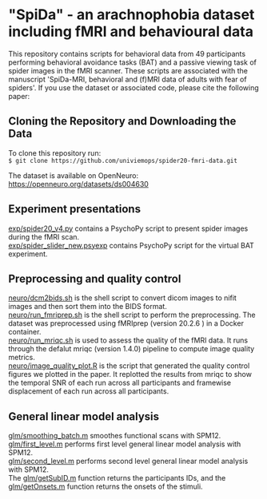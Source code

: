 # "SpiDa" - an arachnophobia dataset including fMRI and behavioural data 

This repository contains scripts for behavioral data from 49 participants performing behavioral avoidance tasks (BAT) and a passive viewing task of spider images in the fMRI scanner. These scripts are associated with the manuscript 'SpiDa-MRI, behavioral and (f)MRI data of adults with fear of spiders'. If you use the dataset or associated code, please cite the following paper: 


## Cloning the Repository and Downloading the Data 
 
To clone this repository run:  
`$ git clone https://github.com/univiemops/spider20-fmri-data.git` 

The dataset is available on OpenNeuro: https://openneuro.org/datasets/ds004630

## Experiment presentations
[exp/spider20_v4.py](https://github.com/univiemops/spider20-fmri-data/blob/main/exp/spider20_v4.py) contains a PsychoPy script to present spider images during the fMRI scan. \
[exp/spider_slider_new.psyexp]() contains PsychoPy script for the virtual BAT experiment. 

## Preprocessing and quality control
[neuro/dcm2bids.sh](https://github.com/univiemops/spider20-fmri-data/blob/main/neuro/dcm2bids.sh) is the shell script to convert dicom images to nifit images and then sort them into the BIDS format. \
[neuro/run_fmriprep.sh](https://github.com/univiemops/spider20-fmri-data/blob/main/neuro/run_fmriprep.sh) is the shell script to perform the preprocessing. The dataset was preprocessed using fMRIprep (version 20.2.6 ) in a Docker container. \
[neuro/run_mriqc.sh](https://github.com/univiemops/spider20-fmri-data/blob/main/neuro/run_mriqc.sh) is used to assess the quality of the fMRI data. It runs through the defalut mriqc (version 1.4.0) pipeline to compute image quality metrics. \
[neuro/image_quality_plot.R](https://github.com/univiemops/spider20-fmri-data/blob/main/neuro/image_quality_plot.R) is the script that generated the quality control figures we plotted in the paper. It replotted the results from mriqc to show the temporal SNR of each run across all participants and framewise displacement of each run across all participants.

## General linear model analysis
[glm/smoothing_batch.m](https://github.com/univiemops/spider20-fmri-data/blob/main/glm/smoothing_batch.m) smoothes functional scans with SPM12.\
[glm/first_level.m](https://github.com/univiemops/spider20-fmri-data/blob/main/glm/first_level.m) performs first level general linear model analysis with SPM12.\
[glm/second_level.m](https://github.com/univiemops/spider20-fmri-data/blob/main/glm/second_level.m) performs second level general linear model analysis with SPM12.\
The [glm/getSubID.m](https://github.com/univiemops/spider20-fmri-data/blob/main/glm/getSubID.m) function returns the participants IDs, and the [glm/getOnsets.m](https://github.com/univiemops/spider20-fmri-data/blob/main/glm/getOnsets.m) function returns the onsets of the stimuli.


